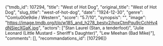 {"tmdb_id": 107294, "title": "West of Hot Dog", "original_title": "West of Hot Dog", "slug_title": "west-of-hot-dog", "date": "1924-12-30", "genre": "Com\u00e9die / Western", "score": "5.7/10", "synopsis": "", "image": "https://image.tmdb.org/t/p/w185_and_h278_bestv2/hoxCtmPqu9cCchHv4dNSjecXGaK.jpg", "actors": ["Stan Laurel (Stan, a tenderfoot)", "Julie Leonard (Little Mustard - Sheriff's Daughter)", "Lew Meehan (Bad Mike)"], "comments": [], "recommandations_id": [107296]}